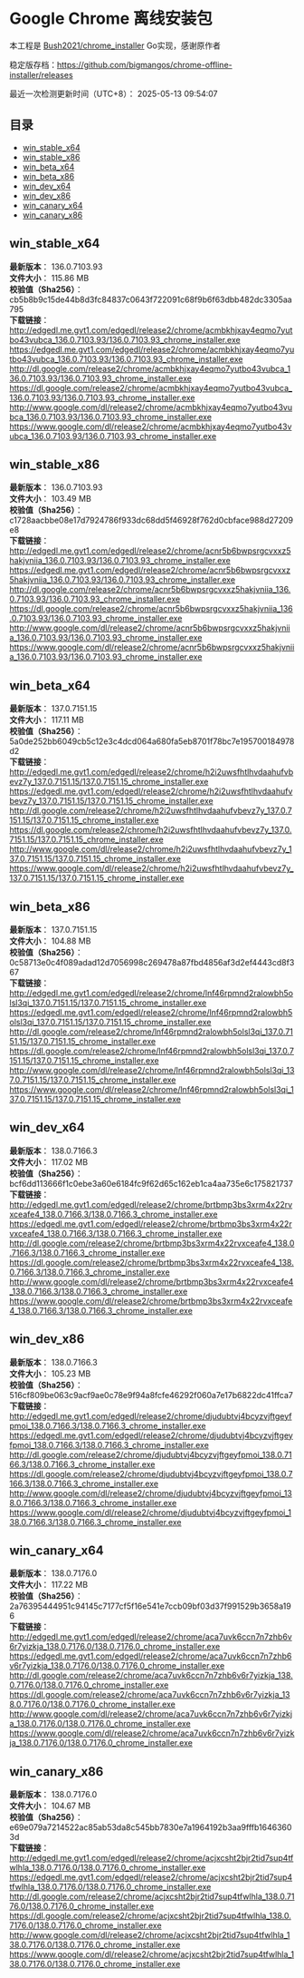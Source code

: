 # Google Chrome 离线安装包
本工程是 [Bush2021/chrome_installer](https://github.com/Bush2021/chrome_installer) Go实现，感谢原作者

稳定版存档：<https://github.com/bigmangos/chrome-offline-installer/releases>

最近一次检测更新时间（UTC+8）：
2025-05-13 09:54:07

## 目录
* [win_stable_x64](https://github.com/bigmangos/chrome-offline-installer?tab=readme-ov-file#win_stable_x64)
* [win_stable_x86](https://github.com/bigmangos/chrome-offline-installer?tab=readme-ov-file#win_stable_x86)
* [win_beta_x64](https://github.com/bigmangos/chrome-offline-installer?tab=readme-ov-file#win_beta_x64)
* [win_beta_x86](https://github.com/bigmangos/chrome-offline-installer?tab=readme-ov-file#win_beta_x86)
* [win_dev_x64](https://github.com/bigmangos/chrome-offline-installer?tab=readme-ov-file#win_dev_x64)
* [win_dev_x86](https://github.com/bigmangos/chrome-offline-installer?tab=readme-ov-file#win_dev_x86)
* [win_canary_x64](https://github.com/bigmangos/chrome-offline-installer?tab=readme-ov-file#win_canary_x64)
* [win_canary_x86](https://github.com/bigmangos/chrome-offline-installer?tab=readme-ov-file#win_canary_x86)

## win_stable_x64
**最新版本**： 136.0.7103.93  
**文件大小**： 115.86 MB  
**校验值（Sha256）**： cb5b8b9c15de44b8d3fc84837c0643f722091c68f9b6f63dbb482dc3305aa795  
**下载链接**：
http://edgedl.me.gvt1.com/edgedl/release2/chrome/acmbkhjxay4eqmo7yutbo43vubca_136.0.7103.93/136.0.7103.93_chrome_installer.exe
https://edgedl.me.gvt1.com/edgedl/release2/chrome/acmbkhjxay4eqmo7yutbo43vubca_136.0.7103.93/136.0.7103.93_chrome_installer.exe
http://dl.google.com/release2/chrome/acmbkhjxay4eqmo7yutbo43vubca_136.0.7103.93/136.0.7103.93_chrome_installer.exe
https://dl.google.com/release2/chrome/acmbkhjxay4eqmo7yutbo43vubca_136.0.7103.93/136.0.7103.93_chrome_installer.exe
http://www.google.com/dl/release2/chrome/acmbkhjxay4eqmo7yutbo43vubca_136.0.7103.93/136.0.7103.93_chrome_installer.exe
https://www.google.com/dl/release2/chrome/acmbkhjxay4eqmo7yutbo43vubca_136.0.7103.93/136.0.7103.93_chrome_installer.exe
## win_stable_x86
**最新版本**： 136.0.7103.93  
**文件大小**： 103.49 MB  
**校验值（Sha256）**： c1728aacbbe08e17d7924786f933dc68dd5f46928f762d0cbface988d27209e8  
**下载链接**：
http://edgedl.me.gvt1.com/edgedl/release2/chrome/acnr5b6bwpsrgcvxxz5hakjvniia_136.0.7103.93/136.0.7103.93_chrome_installer.exe
https://edgedl.me.gvt1.com/edgedl/release2/chrome/acnr5b6bwpsrgcvxxz5hakjvniia_136.0.7103.93/136.0.7103.93_chrome_installer.exe
http://dl.google.com/release2/chrome/acnr5b6bwpsrgcvxxz5hakjvniia_136.0.7103.93/136.0.7103.93_chrome_installer.exe
https://dl.google.com/release2/chrome/acnr5b6bwpsrgcvxxz5hakjvniia_136.0.7103.93/136.0.7103.93_chrome_installer.exe
http://www.google.com/dl/release2/chrome/acnr5b6bwpsrgcvxxz5hakjvniia_136.0.7103.93/136.0.7103.93_chrome_installer.exe
https://www.google.com/dl/release2/chrome/acnr5b6bwpsrgcvxxz5hakjvniia_136.0.7103.93/136.0.7103.93_chrome_installer.exe
## win_beta_x64
**最新版本**： 137.0.7151.15  
**文件大小**： 117.11 MB  
**校验值（Sha256）**： 5a0de252bb6049cb5c12e3c4dcd064a680fa5eb8701f78bc7e195700184978d2  
**下载链接**：
http://edgedl.me.gvt1.com/edgedl/release2/chrome/h2i2uwsfhtlhvdaahufvbevz7y_137.0.7151.15/137.0.7151.15_chrome_installer.exe
https://edgedl.me.gvt1.com/edgedl/release2/chrome/h2i2uwsfhtlhvdaahufvbevz7y_137.0.7151.15/137.0.7151.15_chrome_installer.exe
http://dl.google.com/release2/chrome/h2i2uwsfhtlhvdaahufvbevz7y_137.0.7151.15/137.0.7151.15_chrome_installer.exe
https://dl.google.com/release2/chrome/h2i2uwsfhtlhvdaahufvbevz7y_137.0.7151.15/137.0.7151.15_chrome_installer.exe
http://www.google.com/dl/release2/chrome/h2i2uwsfhtlhvdaahufvbevz7y_137.0.7151.15/137.0.7151.15_chrome_installer.exe
https://www.google.com/dl/release2/chrome/h2i2uwsfhtlhvdaahufvbevz7y_137.0.7151.15/137.0.7151.15_chrome_installer.exe
## win_beta_x86
**最新版本**： 137.0.7151.15  
**文件大小**： 104.88 MB  
**校验值（Sha256）**： 0c58713e0c4f089adad12d7056998c269478a87fbd4856af3d2ef4443cd8f367  
**下载链接**：
http://edgedl.me.gvt1.com/edgedl/release2/chrome/lnf46rpmnd2ralowbh5olsl3qi_137.0.7151.15/137.0.7151.15_chrome_installer.exe
https://edgedl.me.gvt1.com/edgedl/release2/chrome/lnf46rpmnd2ralowbh5olsl3qi_137.0.7151.15/137.0.7151.15_chrome_installer.exe
http://dl.google.com/release2/chrome/lnf46rpmnd2ralowbh5olsl3qi_137.0.7151.15/137.0.7151.15_chrome_installer.exe
https://dl.google.com/release2/chrome/lnf46rpmnd2ralowbh5olsl3qi_137.0.7151.15/137.0.7151.15_chrome_installer.exe
http://www.google.com/dl/release2/chrome/lnf46rpmnd2ralowbh5olsl3qi_137.0.7151.15/137.0.7151.15_chrome_installer.exe
https://www.google.com/dl/release2/chrome/lnf46rpmnd2ralowbh5olsl3qi_137.0.7151.15/137.0.7151.15_chrome_installer.exe
## win_dev_x64
**最新版本**： 138.0.7166.3  
**文件大小**： 117.02 MB  
**校验值（Sha256）**： bcf6dd113666f1c0ebe3a60e6184fc9f62d65c162eb1ca4aa735e6c175821737  
**下载链接**：
http://edgedl.me.gvt1.com/edgedl/release2/chrome/brtbmp3bs3xrm4x22rvxceafe4_138.0.7166.3/138.0.7166.3_chrome_installer.exe
https://edgedl.me.gvt1.com/edgedl/release2/chrome/brtbmp3bs3xrm4x22rvxceafe4_138.0.7166.3/138.0.7166.3_chrome_installer.exe
http://dl.google.com/release2/chrome/brtbmp3bs3xrm4x22rvxceafe4_138.0.7166.3/138.0.7166.3_chrome_installer.exe
https://dl.google.com/release2/chrome/brtbmp3bs3xrm4x22rvxceafe4_138.0.7166.3/138.0.7166.3_chrome_installer.exe
http://www.google.com/dl/release2/chrome/brtbmp3bs3xrm4x22rvxceafe4_138.0.7166.3/138.0.7166.3_chrome_installer.exe
https://www.google.com/dl/release2/chrome/brtbmp3bs3xrm4x22rvxceafe4_138.0.7166.3/138.0.7166.3_chrome_installer.exe
## win_dev_x86
**最新版本**： 138.0.7166.3  
**文件大小**： 105.23 MB  
**校验值（Sha256）**： 516cf809be063c9acf9ae0c78e9f94a8fcfe46292f060a7e17b6822dc41ffca7  
**下载链接**：
http://edgedl.me.gvt1.com/edgedl/release2/chrome/djudubtvj4bcyzvjftgeyfpmoi_138.0.7166.3/138.0.7166.3_chrome_installer.exe
https://edgedl.me.gvt1.com/edgedl/release2/chrome/djudubtvj4bcyzvjftgeyfpmoi_138.0.7166.3/138.0.7166.3_chrome_installer.exe
http://dl.google.com/release2/chrome/djudubtvj4bcyzvjftgeyfpmoi_138.0.7166.3/138.0.7166.3_chrome_installer.exe
https://dl.google.com/release2/chrome/djudubtvj4bcyzvjftgeyfpmoi_138.0.7166.3/138.0.7166.3_chrome_installer.exe
http://www.google.com/dl/release2/chrome/djudubtvj4bcyzvjftgeyfpmoi_138.0.7166.3/138.0.7166.3_chrome_installer.exe
https://www.google.com/dl/release2/chrome/djudubtvj4bcyzvjftgeyfpmoi_138.0.7166.3/138.0.7166.3_chrome_installer.exe
## win_canary_x64
**最新版本**： 138.0.7176.0  
**文件大小**： 117.22 MB  
**校验值（Sha256）**： 2a76395444951c94145c7177cf5f16e541e7ccb09bf03d37f991529b3658a196  
**下载链接**：
http://edgedl.me.gvt1.com/edgedl/release2/chrome/aca7uvk6ccn7n7zhb6v6r7yizkja_138.0.7176.0/138.0.7176.0_chrome_installer.exe
https://edgedl.me.gvt1.com/edgedl/release2/chrome/aca7uvk6ccn7n7zhb6v6r7yizkja_138.0.7176.0/138.0.7176.0_chrome_installer.exe
http://dl.google.com/release2/chrome/aca7uvk6ccn7n7zhb6v6r7yizkja_138.0.7176.0/138.0.7176.0_chrome_installer.exe
https://dl.google.com/release2/chrome/aca7uvk6ccn7n7zhb6v6r7yizkja_138.0.7176.0/138.0.7176.0_chrome_installer.exe
http://www.google.com/dl/release2/chrome/aca7uvk6ccn7n7zhb6v6r7yizkja_138.0.7176.0/138.0.7176.0_chrome_installer.exe
https://www.google.com/dl/release2/chrome/aca7uvk6ccn7n7zhb6v6r7yizkja_138.0.7176.0/138.0.7176.0_chrome_installer.exe
## win_canary_x86
**最新版本**： 138.0.7176.0  
**文件大小**： 104.67 MB  
**校验值（Sha256）**： e69e079a7214522ac85ab53da8c545bb7830e7a1964192b3aa9fffb16463603d  
**下载链接**：
http://edgedl.me.gvt1.com/edgedl/release2/chrome/acjxcsht2bjr2tid7sup4tfwlhla_138.0.7176.0/138.0.7176.0_chrome_installer.exe
https://edgedl.me.gvt1.com/edgedl/release2/chrome/acjxcsht2bjr2tid7sup4tfwlhla_138.0.7176.0/138.0.7176.0_chrome_installer.exe
http://dl.google.com/release2/chrome/acjxcsht2bjr2tid7sup4tfwlhla_138.0.7176.0/138.0.7176.0_chrome_installer.exe
https://dl.google.com/release2/chrome/acjxcsht2bjr2tid7sup4tfwlhla_138.0.7176.0/138.0.7176.0_chrome_installer.exe
http://www.google.com/dl/release2/chrome/acjxcsht2bjr2tid7sup4tfwlhla_138.0.7176.0/138.0.7176.0_chrome_installer.exe
https://www.google.com/dl/release2/chrome/acjxcsht2bjr2tid7sup4tfwlhla_138.0.7176.0/138.0.7176.0_chrome_installer.exe
